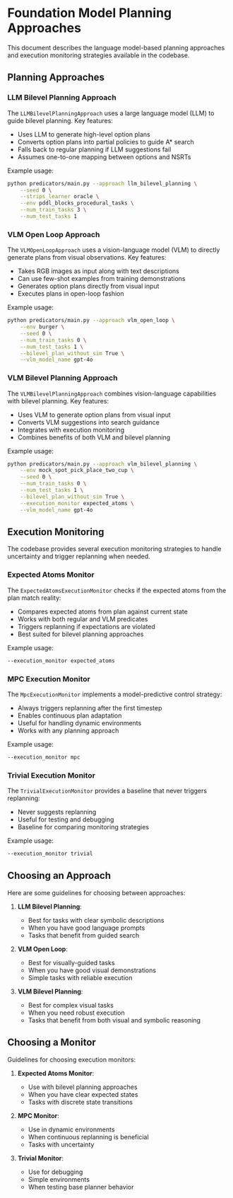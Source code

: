 # Foundation Model Planning Approaches

This document describes the language model-based planning approaches and execution monitoring strategies available in the codebase.

## Planning Approaches

### LLM Bilevel Planning Approach

The `LLMBilevelPlanningApproach` uses a large language model (LLM) to guide bilevel planning. Key features:

- Uses LLM to generate high-level option plans
- Converts option plans into partial policies to guide A* search
- Falls back to regular planning if LLM suggestions fail
- Assumes one-to-one mapping between options and NSRTs

Example usage:
```bash
python predicators/main.py --approach llm_bilevel_planning \
    --seed 0 \
    --strips_learner oracle \
    --env pddl_blocks_procedural_tasks \
    --num_train_tasks 3 \
    --num_test_tasks 1
```

### VLM Open Loop Approach

The `VLMOpenLoopApproach` uses a vision-language model (VLM) to directly generate plans from visual observations. Key features:

- Takes RGB images as input along with text descriptions
- Can use few-shot examples from training demonstrations
- Generates option plans directly from visual input
- Executes plans in open-loop fashion

Example usage:
```bash
python predicators/main.py --approach vlm_open_loop \
    --env burger \
    --seed 0 \
    --num_train_tasks 0 \
    --num_test_tasks 1 \
    --bilevel_plan_without_sim True \
    --vlm_model_name gpt-4o
```

### VLM Bilevel Planning Approach

The `VLMBilevelPlanningApproach` combines vision-language capabilities with bilevel planning. Key features:

- Uses VLM to generate option plans from visual input
- Converts VLM suggestions into search guidance
- Integrates with execution monitoring
- Combines benefits of both VLM and bilevel planning

Example usage:
```bash
python predicators/main.py --approach vlm_bilevel_planning \
    --env mock_spot_pick_place_two_cup \
    --seed 0 \
    --num_train_tasks 0 \
    --num_test_tasks 1 \
    --bilevel_plan_without_sim True \
    --execution_monitor expected_atoms \
    --vlm_model_name gpt-4o
```

## Execution Monitoring

The codebase provides several execution monitoring strategies to handle uncertainty and trigger replanning when needed.

### Expected Atoms Monitor

The `ExpectedAtomsExecutionMonitor` checks if the expected atoms from the plan match reality:

- Compares expected atoms from plan against current state
- Works with both regular and VLM predicates
- Triggers replanning if expectations are violated
- Best suited for bilevel planning approaches

Example usage:
```bash
--execution_monitor expected_atoms
```

### MPC Execution Monitor

The `MpcExecutionMonitor` implements a model-predictive control strategy:

- Always triggers replanning after the first timestep
- Enables continuous plan adaptation
- Useful for handling dynamic environments
- Works with any planning approach

Example usage:
```bash
--execution_monitor mpc
```

### Trivial Execution Monitor

The `TrivialExecutionMonitor` provides a baseline that never triggers replanning:

- Never suggests replanning
- Useful for testing and debugging
- Baseline for comparing monitoring strategies

Example usage:
```bash
--execution_monitor trivial
```

## Choosing an Approach

Here are some guidelines for choosing between approaches:

1. **LLM Bilevel Planning**:
   - Best for tasks with clear symbolic descriptions
   - When you have good language prompts
   - Tasks that benefit from guided search

2. **VLM Open Loop**:
   - Best for visually-guided tasks
   - When you have good visual demonstrations
   - Simple tasks with reliable execution

3. **VLM Bilevel Planning**:
   - Best for complex visual tasks
   - When you need robust execution
   - Tasks that benefit from both visual and symbolic reasoning

## Choosing a Monitor

Guidelines for choosing execution monitors:

1. **Expected Atoms Monitor**:
   - Use with bilevel planning approaches
   - When you have clear expected states
   - Tasks with discrete state transitions

2. **MPC Monitor**:
   - Use in dynamic environments
   - When continuous replanning is beneficial
   - Tasks with uncertainty

3. **Trivial Monitor**:
   - Use for debugging
   - Simple environments
   - When testing base planner behavior 